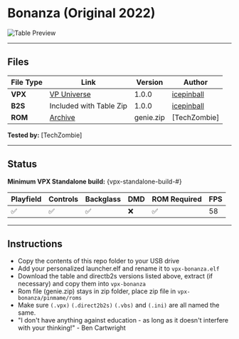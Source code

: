 # Bonanza (Original 2022)

![Table Preview](https://vpuniverse.com/screenshots/monthly_2022_06/752356159_Bonanza(Iceman2022)(Playfield).png.12190ac45ef34719a6906dc89d8fcb94.png)

---

## Files
| File Type | Link | Version | Author | 
|-----------|--------|----------|--------------|
| **VPX** | [VP Universe](https://vpuniverse.com/files/file/10441-bonanza-edition-100-reskin-iceman-2022-back-to-the-60-jahre/) | 1.0.0 | [icepinball](https://vpuniverse.com/profile/4306-icepinball/) |
| **B2S** | Included with Table Zip | 1.0.0 | [icepinball](https://vpuniverse.com/profile/4306-icepinball/) |
| **ROM** | [Archive](https://archive.org/details/genie_202412) | genie.zip | [TechZombie] |

**Tested by:** [TechZombie]

---

## Status 
**Minimum VPX Standalone build:** {vpx-standalone-build-#}

| Playfield | Controls | Backglass | DMD | ROM Required | FPS | 
|-----------|----------|-----------|-----|--------------|-----|
| :white_check_mark: | :white_check_mark: | :white_check_mark: | :x: | :white_check_mark: | 58 |

---

## Instructions

- Copy the contents of this repo folder to your USB drive
- Add your personalized launcher.elf and rename it to `vpx-bonanza.elf`
- Download the table and directb2s versions listed above, extract (if necessary) and copy them into `vpx-bonanza`
- Rom file (genie.zip) stays in zip folder, place zip file in `vpx-bonanza/pinmame/roms`
- Make sure `(.vpx)` `(.direct2b2s)` `(.vbs)` and `(.ini)` are all named the same.
- "I don't have anything against education - as long as it doesn't interfere with your thinking!" - Ben Cartwright 
